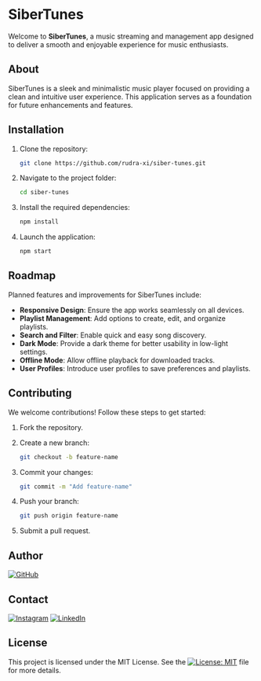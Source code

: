 # SiberTunes

Welcome to **SiberTunes**, a music streaming and management app designed to deliver a smooth and enjoyable experience for music enthusiasts.

## About

SiberTunes is a sleek and minimalistic music player focused on providing a clean and intuitive user experience. This application serves as a foundation for future enhancements and features.

## Installation

1. Clone the repository:

     ```bash
     git clone https://github.com/rudra-xi/siber-tunes.git
     ```

2. Navigate to the project folder:

     ```bash
     cd siber-tunes
     ```

3. Install the required dependencies:

     ```bash
     npm install
     ```

4. Launch the application:

     ```bash
     npm start
     ```

## Roadmap

Planned features and improvements for SiberTunes include:

- **Responsive Design**: Ensure the app works seamlessly on all devices.
- **Playlist Management**: Add options to create, edit, and organize playlists.
- **Search and Filter**: Enable quick and easy song discovery.
- **Dark Mode**: Provide a dark theme for better usability in low-light settings.
- **Offline Mode**: Allow offline playback for downloaded tracks.
- **User Profiles**: Introduce user profiles to save preferences and playlists.

## Contributing

We welcome contributions! Follow these steps to get started:

1. Fork the repository.
2. Create a new branch:

     ```bash
     git checkout -b feature-name
     ```

3. Commit your changes:

     ```bash
     git commit -m "Add feature-name"
     ```

4. Push your branch:

     ```bash
     git push origin feature-name
     ```

5. Submit a pull request.

## Author

[![GitHub](https://img.shields.io/badge/GitHub_RudraXi-%23121011.svg?logo=github&logoColor=white)](https://github.com/rudra-xi)

## Contact

[![Instagram](https://img.shields.io/badge/Instagram_%40Rudra.Xii-%23E4405F.svg?logo=Instagram&logoColor=white)](https://www.instagram.com/rudra.xii/)
[![LinkedIn](https://custom-icon-badges.demolab.com/badge/LinkedIn_Goutam-0A66C2?logo=linkedin-white&logoColor=fff)](https://www.linkedin.com/in/goutam-rudraxi)

## License

This project is licensed under the MIT License. See the [![License: MIT](https://img.shields.io/badge/License_MIT-gray.svg)](/LICENSE) file for more details.
